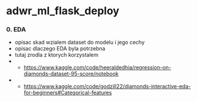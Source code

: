 # adwr_ml_flask_deploy


### 0. EDA
- opisac skad wzialem dataset do modelu i jego cechy
- opisac dlaczego EDA byla potrzebna 
- tutaj zrodla z ktorych korzystalem
- * https://www.kaggle.com/code/heeraldedhia/regression-on-diamonds-dataset-95-score/notebook
- * https://www.kaggle.com/code/godzill22/diamonds-interactive-eda-for-beginners#Categorical-features
